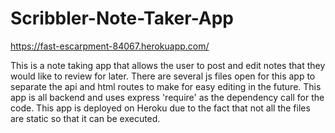 # Scribbler-Note-Taker-App
https://fast-escarpment-84067.herokuapp.com/

This is a note taking app that allows the user to post and edit notes that they would like to review for later. There are several js files open for this app to separate the api and html routes to make for easy editing in the future. This app is all backend and uses express 'require' as the dependency call for the code. This app is deployed on Heroku due to the fact that not all the files are static so that it can be executed.
